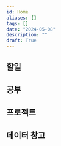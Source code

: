 ```yaml
---
id: Home
aliases: []
tags: []
date: "2024-05-08"
description: ""
draft: True
---
```


## 할일


## 공부


## 프로젝트

## 데이터 창고






